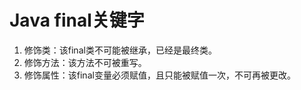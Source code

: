 # Java final关键字

1. 修饰类：该final类不可能被继承，已经是最终类。
2. 修饰方法：该方法不可被重写。
3. 修饰属性：该final变量必须赋值，且只能被赋值一次，不可再被更改。

